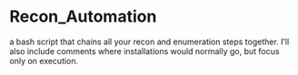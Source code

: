 # Recon_Automation
a bash script that chains all your recon and enumeration steps together. I’ll also include comments where installations would normally go, but focus only on execution.
